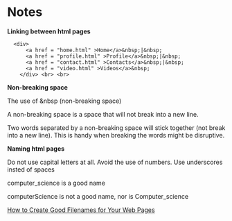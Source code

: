 # Notes

**Linking between html pages**
```
  <div>
      <a href = "home.html" >Home</a>&nbsp;|&nbsp;
      <a href = "profile.html" >Profile</a>&nbsp;|&nbsp;
      <a href = "contact.html" >Contacts</a>&nbsp;|&nbsp;
      <a href = "video.html" >Videos</a>&nbsp;
    </div> <br> <br>
```
**Non-breaking space**

The use of &nbsp (non-breaking space) 

A non-breaking space is a space that will not break into a new line.

Two words separated by a non-breaking space will stick together (not break into a new line). This is handy when breaking the words might be disruptive.

**Naming html pages**

Do not use capital letters at all. Avoid the use of numbers. Use underscores insted of spaces

computer_science is a good name

computerScience is not a good name, nor is Computer_science

[How to Create Good Filenames for Your Web Pages](https://www.thesitewizard.com/webdesign/create-good-filenames.shtml)
